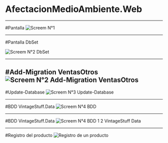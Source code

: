 # AfectacionMedioAmbiente.Web
----------------------------------------------------------------------------------------------------------------------------------------------

#Pantalla
![Screem N°1](https://user-images.githubusercontent.com/49075053/89253199-8db48f80-d5e1-11ea-9790-9b037189c050.PNG)


---------------------------------------------------------------------------------------------------------------------------------------------------
#Pantalla DbSet

![Screem N°2  DbSet](https://user-images.githubusercontent.com/49075053/89254063-d705de80-d5e3-11ea-834b-5e966fc5e764.PNG)

----------------------------------------------------------------------------------------------------------------------------------------------------
#Add-Migration VentasOtros
![Screem N°2  Add-Migration VentasOtros](https://user-images.githubusercontent.com/49075053/89259088-2ef61280-d5ef-11ea-92b0-1dcfd7cb036d.PNG)
------------------------------------------------------------------------------------------------------------------------------------------------------

#Update-Database
![Screem N°3 Update-Database](https://user-images.githubusercontent.com/49075053/89259708-80eb6800-d5f0-11ea-9f9d-5186299dd8c6.PNG)

-----------------------------------------------------------------------------------------------------------------------------------------------------------

#BDD VintageStuff.Data
![Screem N°4 BDD](https://user-images.githubusercontent.com/49075053/89260636-4c78ab80-d5f2-11ea-9ed9-8bf9c99cce9c.PNG)

------------------------------------------------------------------------------------------------------------------------------------------------------------
#BDD VintageStuff.Data
![Screem N°4 BDD 1 2 VintageStuff Data](https://user-images.githubusercontent.com/49075053/89261022-f7896500-d5f2-11ea-8c4b-f4321f66d9f1.PNG)

-----------------------------------------------------------------------------------------------------------------------------------------------------------
#Registro del producto 
![Registro de un producto](https://user-images.githubusercontent.com/49075053/89423529-39ea9900-d6fc-11ea-9e33-2284c0a85531.PNG)



